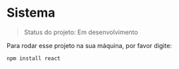 # Sistema #

> Status do projeto: Em desenvolvimento 

Para rodar esse projeto na sua máquina, por favor digite:

````
npm install react

````

